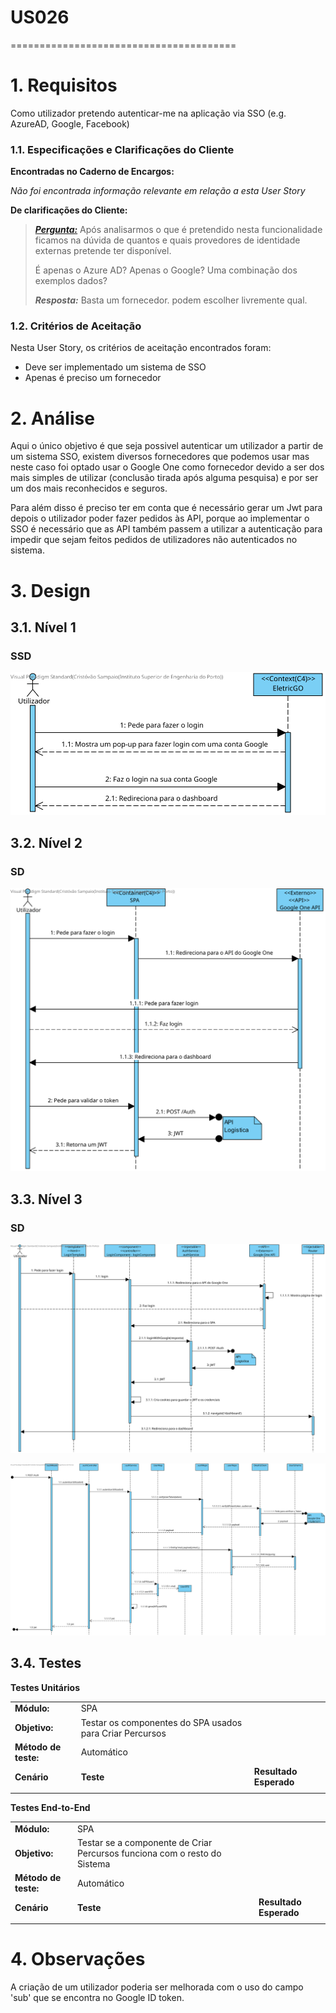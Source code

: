 # US026
=======================================


# 1. Requisitos

Como utilizador pretendo autenticar-me na aplicação via SSO (e.g. AzureAD, Google, Facebook)

### 1.1. Especificações e Clarificações do Cliente  


 **Encontradas no Caderno de Encargos:**
 
 *Não foi encontrada informação relevante em relação a esta User Story*

 **De clarificações do Cliente:**

> ***[Pergunta:](https://moodle.isep.ipp.pt/mod/forum/discuss.php?d=19976)*** 
>Após analisarmos o que é pretendido nesta funcionalidade ficamos na dúvida de quantos e quais provedores de identidade externas pretende
> ter disponível.
> 
>É apenas o Azure AD? Apenas o Google? Uma combinação dos exemplos dados?
>
> ***Resposta:*** Basta um fornecedor. podem escolher livremente qual.


### 1.2. Critérios de Aceitação

Nesta User Story, os critérios de aceitação encontrados foram:

- Deve ser implementado um sistema de SSO
- Apenas é preciso um fornecedor

# 2. Análise

Aqui o único objetivo é que seja possivel autenticar um utilizador a partir de um sistema SSO, existem diversos fornecedores que podemos usar mas neste caso foi optado usar o Google One como fornecedor devido a ser dos mais simples de utilizar (conclusão tirada após alguma pesquisa) e por ser um dos mais reconhecidos e seguros.


Para além disso é preciso ter em conta que é necessário gerar um Jwt para depois o utilizador poder fazer pedidos às API, porque ao implementar o SSO é necessário que as API também passem a utilizar a autenticação para impedir que sejam feitos pedidos de utilizadores não autenticados no sistema.



# 3. Design

## 3.1. Nível 1

### SSD

![US026 - SSD](US026_SSD_N1_VP_V1.svg)

## 3.2. Nível 2

### SD

![US026 - SSD](US026_SD_N2_VP_V1.svg)

## 3.3. Nível 3

### SD

![US026 - SPA - SSD](US026_SD_SPA_N3_VP_V1.svg)

![US026 - Logistica - SSD](US026_SD_Logistica_N3_VP_V1.svg)


## 3.4. Testes 

**Testes Unitários**

| | | |
| --- | --- | --- |
| **Módulo:** | SPA |
| **Objetivo:** | Testar os componentes do SPA usados para Criar Percursos |
| **Método de teste:** | Automático |
| **Cenário** | **Teste** | **Resultado Esperado** |
|  |  |  |


**Testes End-to-End**

| | | |
| --- | --- | --- |
| **Módulo:** | SPA |
| **Objetivo:** | Testar se a componente de Criar Percursos funciona com o resto do Sistema  |
| **Método de teste:** | Automático |
| **Cenário** | **Teste** | **Resultado Esperado** |
|  |  |  |

# 4. Observações

A criação de um utilizador poderia ser melhorada com o uso do campo 'sub' que se encontra no Google ID token. 